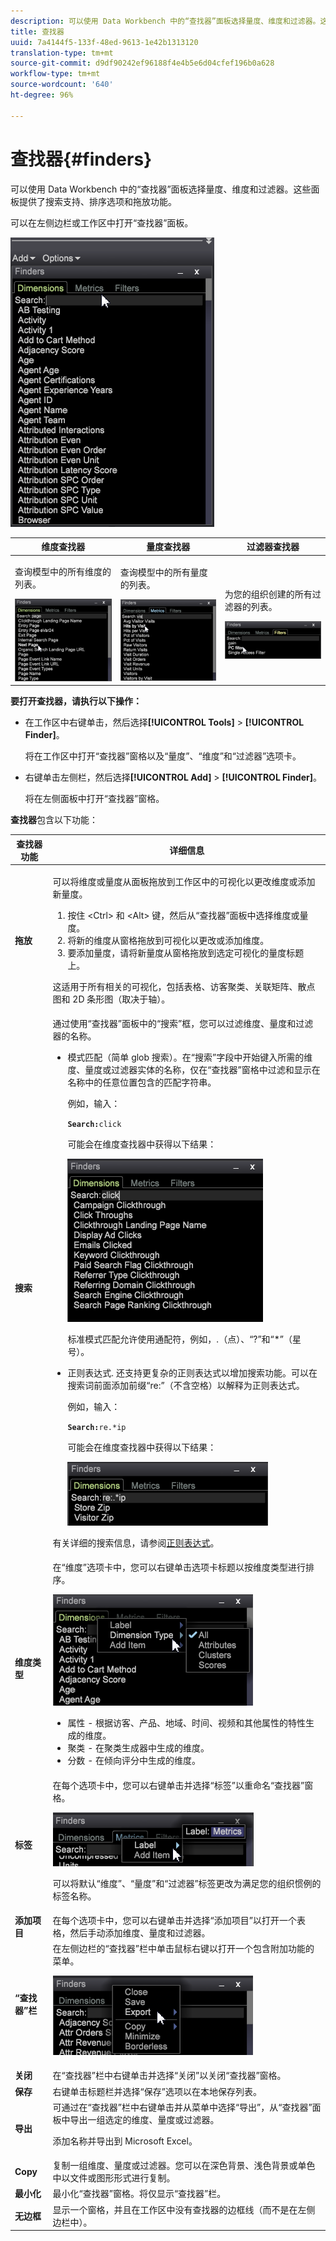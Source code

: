 ```yaml
---
description: 可以使用 Data Workbench 中的“查找器”面板选择量度、维度和过滤器。这些面板提供了搜索支持、排序选项和拖放功能。
title: 查找器
uuid: 7a4144f5-133f-48ed-9613-1e42b1313120
translation-type: tm+mt
source-git-commit: d9df90242ef96188f4e4b5e6d04cfef196b0a628
workflow-type: tm+mt
source-wordcount: '640'
ht-degree: 96%

---
```



# 查找器{#finders}

可以使用 Data Workbench 中的“查找器”面板选择量度、维度和过滤器。这些面板提供了搜索支持、排序选项和拖放功能。

可以在左侧边栏或工作区中打开“查找器”面板。

![](assets/query_entity_panel_main.png)

<table id="table_3E43DBA0646842898F14F31374F9E39C"> 
 <thead> 
  <tr> 
   <th colname="col1" class="entry"> 维度查找器 </th> 
   <th colname="col2" class="entry"> 量度查找器 </th> 
   <th colname="col3" class="entry"> 过滤器查找器 </th> 
  </tr>
 </thead>
 <tbody> 
  <tr> 
   <td colname="col1"> <p>查询模型中的所有维度的列表。 </p><img placement="break" id="image_D7D317D84C0843BE8D324E5B9F7AF20D" src="assets/query_entity_dim_panel.png" /> </td> 
   <td colname="col2"> <p>查询模型中的所有量度的列表。 </p><img placement="break" id="image_04553B2F2C6A48FE897B4EFF002BED59" src="assets/query_entity_metric_panel.png" /> </td> 
   <td colname="col3"> <p>为您的组织创建的所有过滤器的列表。 </p><img placement="break" id="image_920E72D795644634A82D1955CB64B355" src="assets/query_entity_filters_panel.png" /> </td> 
  </tr> 
 </tbody> 
</table>

**要打开查找器，请执行以下操作：**

* 在工作区中右键单击，然后选择&#x200B;**[!UICONTROL Tools]** > **[!UICONTROL Finder]**。

   将在工作区中打开“查找器”窗格以及“量度”、“维度”和“过滤器”选项卡。

* 右键单击左侧栏，然后选择&#x200B;**[!UICONTROL Add]** > **[!UICONTROL Finder]**。

   将在左侧面板中打开“查找器”窗格。

**查找器**&#x200B;包含以下功能：

<table id="table_072047E919204577AE85789BAE0F4EE8"> 
 <thead> 
  <tr> 
   <th colname="col1" class="entry"> 查找器功能 </th> 
   <th colname="col2" class="entry"> 详细信息 </th> 
  </tr>
 </thead>
 <tbody> 
  <tr> 
   <td colname="col1"><b>拖放</b> </td> 
   <td colname="col2"> <p> 可以将维度或量度从面板拖放到工作区中的可视化以更改维度或添加新量度。 </p> 
    <ol id="ol_612DC76EC04C4FCE938B20B388C43CE8"> 
     <li id="li_7F73B781141E4B8CAE9800F580F62E44">按住 <span class="uicontrol">&lt;Ctrl&gt;</span> 和 <span class="uicontrol">&lt;Alt&gt;</span> 键，然后从“查找器”面板中选择维度或量度。 </li> 
     <li id="li_631D57976F71415AA61F33EBBFDD128A">将新的维度从窗格拖放到可视化以更改或添加维度。 </li> 
     <li id="li_5329FB82225F46EBBE3A996A641058DE">要添加量度，请将新量度从窗格拖放到选定可视化的量度标题上。 </li> 
    </ol> <p>这适用于所有相关的可视化，包括表格、访客聚类、关联矩阵、散点图和 2D 条形图（取决于轴）。 </p> </td> 
  </tr> 
  <tr> 
   <td colname="col1"><b>搜索</b> </td> 
   <td colname="col2">通过使用“查找器”面板中的“<span class="uicontrol">搜索</span>”框，您可以过滤维度、量度和过滤器的名称。 
    <ul id="ul_0F6F377E9906472E99008EBE7483F689"> 
     <li id="li_75857895EDB045C8B2960393854B257D"> <p>模式匹配（简单 glob 搜索）。在“搜索”字段中开始键入所需的维度、量度或过滤器实体的名称，仅在“查找器”窗格中过滤和显示在名称中的任意位置包含的匹配字符串。 </p> <p>例如，输入： </p> <code><b>Search:</b>click</code> <p>可能会在维度查找器中获得以下结果： </p> <p><img placement="break" id="image_7CBAAABA92BB47658B7F9F5C0263CF20" src="assets/finders_glob_search.png" /> </p> <p>标准模式匹配允许使用通配符，例如，.（点）、“?”和“*”（星号）。 </p> </li> 
     <li id="li_044F9EC1399B44CD81E1852F85137704"> <p>正则表达式. 还支持更复杂的正则表达式以增加搜索功能。可以在搜索词前面添加前缀“re:”（不含空格）以解释为正则表达式。 </p> <p>例如，输入： </p> <code><b>Search:</b>re.*ip</code> <p>可能会在维度查找器中获得以下结果： </p> <p><img placement="break" id="image_F47DB90B36504997AA1C509855B89A47" src="assets/finders_regex_search.png" /> </p> </li> 
    </ul> <p>有关详细的搜索信息，请参阅<a href="https://docs.adobe.com/content/help/en/data-workbench/using/dataset/c-reg-exp.html" format="http" scope="external">正则表达式</a>。 </p> </td> 
  </tr> 
  <tr> 
   <td colname="col1"><b>维度类型</b> </td> 
   <td colname="col2">在“维度”选项卡中，您可以右键单击选项卡标题以按维度类型进行排序。 <p><img id="image_FB44D0F4D36B4AD7A6165E0432211AB6" placement="break" src="assets/query_entity_search_types.png" /> 
     <ul id="ul_D36B8474730F4859BC7AA015CC1B8EF0"> 
      <li id="li_4AE1D5699D0E45AF880A134F886B8B19">属性 - 根据访客、产品、地域、时间、视频和其他属性的特性生成的维度。 </li> 
      <li id="li_0B2A08F8CBE94356AC506F95DC268C47">聚类 - 在聚类生成器中生成的维度。 </li> 
      <li id="li_4BC3396A680B49A4B6BDAAD066826864">分数 - 在倾向评分中生成的维度。 </li> 
     </ul> </p> </td> 
  </tr> 
  <tr> 
   <td colname="col1"><b>标签</b> </td> 
   <td colname="col2">在每个选项卡中，您可以右键单击并选择“<span class="uicontrol">标签</span>”以重命名“查找器”窗格。 <p><img placement="break" id="image_F61C57F6548646069242DFB2490C67B9" src="assets/label_change.png" /> </p> <p>可以将默认“维度”、“量度”和“过滤器”标签更改为满足您的组织惯例的标签名称。 </p> </td> 
  </tr> 
  <tr> 
   <td colname="col1"><b>添加项目</b> </td> 
   <td colname="col2">在每个选项卡中，您可以右键单击并选择“<span class="uicontrol">添加项目</span>”以打开一个表格，然后手动添加维度、量度和过滤器。 </td> 
  </tr> 
  <tr> 
   <td colname="col1"><b>“查找器”栏</b> </td> 
   <td colname="col2">在左侧边栏的“<span class="uicontrol">查找器</span>”栏中单击鼠标右键以打开一个包含附加功能的菜单。 <p><img placement="break" id="image_4DA4930294B84308A1E627C828C35663" src="assets/finders_menu.png" /> </p> </td> 
  </tr> 
  <tr> 
   <td colname="col1"><b>关闭</b> </td> 
   <td colname="col2">在“<span class="uicontrol">查找器</span>”栏中右键单击并选择“<span class="uicontrol">关闭</span>”以关闭“查找器”窗格。 </td> 
  </tr> 
  <tr> 
   <td colname="col1"><b>保存</b> </td> 
   <td colname="col2">右键单击标题栏并选择“<span class="uicontrol">保存</span>”选项以在本地保存列表。 </td> 
  </tr> 
  <tr> 
   <td colname="col1"><b>导出</b> </td> 
   <td colname="col2">可通过在“查找器”栏中右键单击并从菜单中选择“<span class="uicontrol">导出</span>”，从“查找器”面板中导出一组选定的维度、量度或过滤器。 <p> 添加名称并导出到 Microsoft Excel。 </p> </td> 
  </tr> 
  <tr> 
   <td colname="col1"><b>Copy</b> </td> 
   <td colname="col2"> 复制一组维度、量度或过滤器。您可以在深色背景、浅色背景或单色中以文件或图形形式进行复制。 </td> 
  </tr> 
  <tr> 
   <td colname="col1"><b>最小化</b> </td> 
   <td colname="col2"> 最小化“查找器”窗格。将仅显示“查找器”栏。 </td> 
  </tr> 
  <tr> 
   <td colname="col1"><b>无边框</b> </td> 
   <td colname="col2"> 显示一个窗格，并且在工作区中没有查找器的边框线（而不是在左侧边栏中）。 </td> 
  </tr> 
 </tbody> 
</table>


